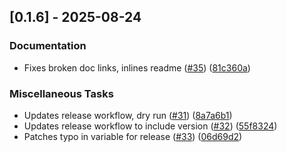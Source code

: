 ## [0.1.6] - 2025-08-24

### Documentation

- Fixes broken doc links, inlines readme ([#35](https://github.com/georgeleepatterson/clickhouse-arrow/issues/35)) ([81c360a](https://github.com/georgeleepatterson/clickhouse-arrow/commit/81c360a19dad0b7e745feb4cc130bfb5a1219067))

### Miscellaneous Tasks

- Updates release workflow, dry run ([#31](https://github.com/georgeleepatterson/clickhouse-arrow/issues/31)) ([8a7a6b1](https://github.com/georgeleepatterson/clickhouse-arrow/commit/8a7a6b19b7ccff86387eef5d5770b88e9cdbf039))
- Updates release workflow to include version ([#32](https://github.com/georgeleepatterson/clickhouse-arrow/issues/32)) ([55f8324](https://github.com/georgeleepatterson/clickhouse-arrow/commit/55f8324781f67f2af6c24d41d27b3971b4b43529))
- Patches typo in variable for release ([#33](https://github.com/georgeleepatterson/clickhouse-arrow/issues/33)) ([06d69d2](https://github.com/georgeleepatterson/clickhouse-arrow/commit/06d69d256c322228b2e58be38b4a26db4ef2ac07))


